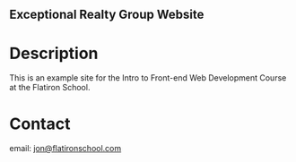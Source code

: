 Exceptional Realty Group Website
---

# Description

This is an example site for the Intro to Front-end Web Development Course at the Flatiron School.

# Contact

email: jon@flatironschool.com